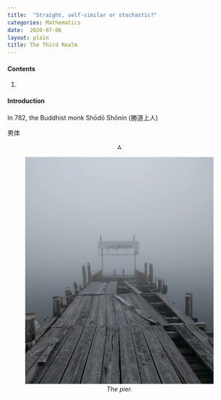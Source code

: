 ```yaml
---
title:  "Straight, self-similar or stochastic?"
categories: Mathematics
date:  2020-07-06
layout: plain
title: The Third Realm
---
```


#### Contents

1. <a href="#sec-1"></a>

#### Introduction<a id="sec-1" name="sec-1"></a>

In 782, the Buddhist monk Shōdō Shōnin (勝道上人) 

男体

<p align="center">
  ⁂
</p>

<figure>
    <div style="text-align:center"><img src ="/images/photos/lake1.png" />
    <figcaption><i>The pier.</i></figcaption>
	</div>
</figure>
